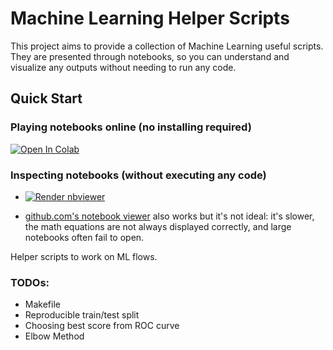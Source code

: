 # Machine Learning Helper Scripts


This project aims to provide a collection of Machine Learning useful scripts.
They are presented through notebooks, so you can understand and visualize any outputs 
without needing to run any code.


## Quick Start

### Playing notebooks online (no installing required) 

<a href="https://colab.research.google.com/github/paulaceccon/ml-helper-scripts/blob/main/" target="_parent"><img src="https://colab.research.google.com/assets/colab-badge.svg" alt="Open In Colab"/></a>

### Inspecting notebooks (without executing any code)

* <a href="https://nbviewer.jupyter.org/github/paulaceccon/ml-helper-scripts/blob/master/index.ipynb"><img src="https://raw.githubusercontent.com/jupyter/design/master/logos/Badges/nbviewer_badge.svg" alt="Render nbviewer" /></a>

* [github.com's notebook viewer](https://github.com/ageron/handson-ml2/blob/master/index.ipynb) also works but it's not ideal: it's slower, the math equations are not always displayed correctly, and large notebooks often fail to open.

Helper scripts to work on ML flows.


### TODOs:
- Makefile
- Reproducible train/test split
- Choosing best score from ROC curve
- Elbow Method